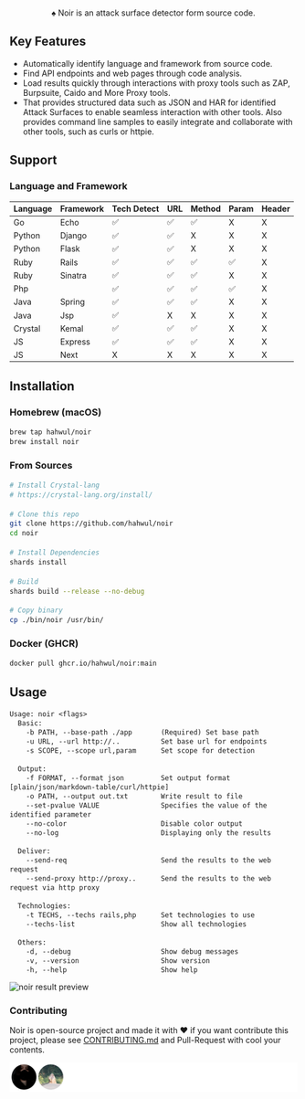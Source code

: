 <div align="center">
  <img src="https://github.com/hahwul/noir/assets/13212227/d4e3d075-9cb0-4ca2-b577-958bfab6ca59" alt="" width="600px;">
  <p>♠️ Noir is an attack surface detector form source code.</p>
</div>

## Key Features
- Automatically identify language and framework from source code.
- Find API endpoints and web pages through code analysis.
- Load results quickly through interactions with proxy tools such as ZAP, Burpsuite, Caido and More Proxy tools.
- That provides structured data such as JSON and HAR for identified Attack Surfaces to enable seamless interaction with other tools. Also provides command line samples to easily integrate and collaborate with other tools, such as curls or httpie.

## Support
### Language and Framework

| Language | Framework | Tech Detect | URL | Method | Param | Header |
|----------|-----------|-------------|-----|--------|-------|--------|
| Go       | Echo      | ✅           | ✅   | ✅      | X     | X      |
| Python   | Django    | ✅           | ✅   | X      | X     | X      |
| Python   | Flask     | ✅           | ✅   | X      | X     | X      |
| Ruby     | Rails     | ✅           | ✅   | ✅      | ✅     | X      |
| Ruby     | Sinatra   | ✅           | ✅   | ✅      | X     | X      |
| Php      |           | ✅           | ✅   | ✅      | ✅     | X      |
| Java     | Spring    | ✅           | ✅   | ✅      | X     | X      |
| Java     | Jsp       | ✅           | X   | X      | X     | X      |
| Crystal       | Kemal      | ✅           | ✅   | ✅      | X     | X      |
| JS       | Express   | ✅           | ✅   | ✅      | X     | X      |
| JS       | Next      | X           | X   | X      | X     | X      |

## Installation
### Homebrew (macOS)
```bash
brew tap hahwul/noir
brew install noir
```

### From Sources
```bash
# Install Crystal-lang
# https://crystal-lang.org/install/

# Clone this repo
git clone https://github.com/hahwul/noir
cd noir

# Install Dependencies
shards install

# Build
shards build --release --no-debug

# Copy binary
cp ./bin/noir /usr/bin/
```

### Docker (GHCR)
```bash
docker pull ghcr.io/hahwul/noir:main
```

## Usage
```
Usage: noir <flags>
  Basic:
    -b PATH, --base-path ./app       (Required) Set base path
    -u URL, --url http://..          Set base url for endpoints
    -s SCOPE, --scope url,param      Set scope for detection

  Output:
    -f FORMAT, --format json         Set output format [plain/json/markdown-table/curl/httpie]
    -o PATH, --output out.txt        Write result to file
    --set-pvalue VALUE               Specifies the value of the identified parameter
    --no-color                       Disable color output
    --no-log                         Displaying only the results

  Deliver:
    --send-req                       Send the results to the web request
    --send-proxy http://proxy..      Send the results to the web request via http proxy

  Technologies:
    -t TECHS, --techs rails,php      Set technologies to use
    --techs-list                     Show all technologies

  Others:
    -d, --debug                      Show debug messages
    -v, --version                    Show version
    -h, --help                       Show help
```

![noir result preview](https://github.com/hahwul/noir/assets/13212227/1cde6445-eeae-492a-888b-59480aaf9a96)

### Contributing
Noir is open-source project and made it with ❤️ 
if you want contribute this project, please see [CONTRIBUTING.md](./CONTRIBUTING.md) and Pull-Request with cool your contents.

![](./CONTRIBUTORS.svg)
